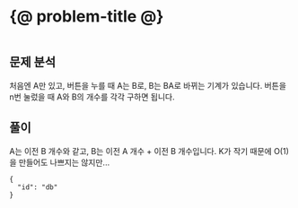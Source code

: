 # {@ problem-title @}

~~~problem-info-table
~~~

## 문제 분석

처음엔 A만 있고, 버튼을 누를 때 A는 B로, B는 BA로 바뀌는 기계가 있습니다.
버튼을 n번 눌렀을 때 A와 B의 개수를 각각 구하면 됩니다.

## 풀이

A는 이전 B 개수와 같고, B는 이전 A 개수 + 이전 B 개수입니다.
K가 작기 때문에 O(1)을 만들어도 나쁘지는 않지만...

~~~pirim
{
  "id": "db"
}
~~~